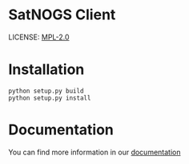 # SatNOGS Client
LICENSE: [MPL-2.0](LICENSE)

# Installation
    python setup.py build
    python setup.py install

# Documentation
You can find more information in our [documentation](http://satnogs-client.readthedocs.org/en/latest/)
